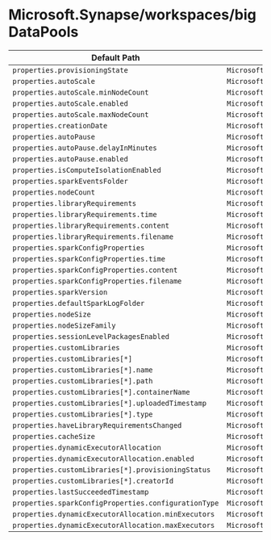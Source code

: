 # Microsoft.Synapse/workspaces/bigDataPools

| Default Path | Alias |
|---|---|
| `properties.provisioningState` | `Microsoft.Synapse/workspaces/bigDataPools/provisioningState` |
| `properties.autoScale` | `Microsoft.Synapse/workspaces/bigDataPools/autoScale` |
| `properties.autoScale.minNodeCount` | `Microsoft.Synapse/workspaces/bigDataPools/autoScale.minNodeCount` |
| `properties.autoScale.enabled` | `Microsoft.Synapse/workspaces/bigDataPools/autoScale.enabled` |
| `properties.autoScale.maxNodeCount` | `Microsoft.Synapse/workspaces/bigDataPools/autoScale.maxNodeCount` |
| `properties.creationDate` | `Microsoft.Synapse/workspaces/bigDataPools/creationDate` |
| `properties.autoPause` | `Microsoft.Synapse/workspaces/bigDataPools/autoPause` |
| `properties.autoPause.delayInMinutes` | `Microsoft.Synapse/workspaces/bigDataPools/autoPause.delayInMinutes` |
| `properties.autoPause.enabled` | `Microsoft.Synapse/workspaces/bigDataPools/autoPause.enabled` |
| `properties.isComputeIsolationEnabled` | `Microsoft.Synapse/workspaces/bigDataPools/isComputeIsolationEnabled` |
| `properties.sparkEventsFolder` | `Microsoft.Synapse/workspaces/bigDataPools/sparkEventsFolder` |
| `properties.nodeCount` | `Microsoft.Synapse/workspaces/bigDataPools/nodeCount` |
| `properties.libraryRequirements` | `Microsoft.Synapse/workspaces/bigDataPools/libraryRequirements` |
| `properties.libraryRequirements.time` | `Microsoft.Synapse/workspaces/bigDataPools/libraryRequirements.time` |
| `properties.libraryRequirements.content` | `Microsoft.Synapse/workspaces/bigDataPools/libraryRequirements.content` |
| `properties.libraryRequirements.filename` | `Microsoft.Synapse/workspaces/bigDataPools/libraryRequirements.filename` |
| `properties.sparkConfigProperties` | `Microsoft.Synapse/workspaces/bigDataPools/sparkConfigProperties` |
| `properties.sparkConfigProperties.time` | `Microsoft.Synapse/workspaces/bigDataPools/sparkConfigProperties.time` |
| `properties.sparkConfigProperties.content` | `Microsoft.Synapse/workspaces/bigDataPools/sparkConfigProperties.content` |
| `properties.sparkConfigProperties.filename` | `Microsoft.Synapse/workspaces/bigDataPools/sparkConfigProperties.filename` |
| `properties.sparkVersion` | `Microsoft.Synapse/workspaces/bigDataPools/sparkVersion` |
| `properties.defaultSparkLogFolder` | `Microsoft.Synapse/workspaces/bigDataPools/defaultSparkLogFolder` |
| `properties.nodeSize` | `Microsoft.Synapse/workspaces/bigDataPools/nodeSize` |
| `properties.nodeSizeFamily` | `Microsoft.Synapse/workspaces/bigDataPools/nodeSizeFamily` |
| `properties.sessionLevelPackagesEnabled` | `Microsoft.Synapse/workspaces/bigDataPools/sessionLevelPackagesEnabled` |
| `properties.customLibraries` | `Microsoft.Synapse/workspaces/bigDataPools/customLibraries` |
| `properties.customLibraries[*]` | `Microsoft.Synapse/workspaces/bigDataPools/customLibraries[*]` |
| `properties.customLibraries[*].name` | `Microsoft.Synapse/workspaces/bigDataPools/customLibraries[*].name` |
| `properties.customLibraries[*].path` | `Microsoft.Synapse/workspaces/bigDataPools/customLibraries[*].path` |
| `properties.customLibraries[*].containerName` | `Microsoft.Synapse/workspaces/bigDataPools/customLibraries[*].containerName` |
| `properties.customLibraries[*].uploadedTimestamp` | `Microsoft.Synapse/workspaces/bigDataPools/customLibraries[*].uploadedTimestamp` |
| `properties.customLibraries[*].type` | `Microsoft.Synapse/workspaces/bigDataPools/customLibraries[*].type` |
| `properties.haveLibraryRequirementsChanged` | `Microsoft.Synapse/workspaces/bigDataPools/haveLibraryRequirementsChanged` |
| `properties.cacheSize` | `Microsoft.Synapse/workspaces/bigDataPools/cacheSize` |
| `properties.dynamicExecutorAllocation` | `Microsoft.Synapse/workspaces/bigDataPools/dynamicExecutorAllocation` |
| `properties.dynamicExecutorAllocation.enabled` | `Microsoft.Synapse/workspaces/bigDataPools/dynamicExecutorAllocation.enabled` |
| `properties.customLibraries[*].provisioningStatus` | `Microsoft.Synapse/workspaces/bigDataPools/customLibraries[*].provisioningStatus` |
| `properties.customLibraries[*].creatorId` | `Microsoft.Synapse/workspaces/bigDataPools/customLibraries[*].creatorId` |
| `properties.lastSucceededTimestamp` | `Microsoft.Synapse/workspaces/bigDataPools/lastSucceededTimestamp` |
| `properties.sparkConfigProperties.configurationType` | `Microsoft.Synapse/workspaces/bigDataPools/sparkConfigProperties.configurationType` |
| `properties.dynamicExecutorAllocation.minExecutors` | `Microsoft.Synapse/workspaces/bigDataPools/dynamicExecutorAllocation.minExecutors` |
| `properties.dynamicExecutorAllocation.maxExecutors` | `Microsoft.Synapse/workspaces/bigDataPools/dynamicExecutorAllocation.maxExecutors` |

